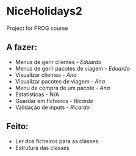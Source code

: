 # NiceHolidays2
Project for PROG course

## A fazer:
* Menus de gerir clientes - *Eduardo*
* Menus de gerir pacotes de viagem - *Eduardo*
* Visualizar clientes - *Ana*
* Visualizar pacotes de viagem - *Ana*
* Menu de compra de um pacote - *Ana*
* Estatísticas - N/A
* Guardar em ficheiros - *Ricardo*
* Validação de inputs - *Ricardo*

## Feito:
* Ler dos ficheiros para as classes
* Estrutura das classes
